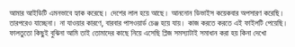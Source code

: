 আমার আইডিটি এমনভাবে হ্যাক করেছে। দেশের লাল হয়ে আছে। আননোন ডিভাইস কয়েকবার অপসারণ করেছি। তারপরেও যাচ্ছেনা। না যাওয়ার কারণে, বারবার পাসওয়ার্ড চেঞ্জ হয়ে যায়। কাজ করতে করতে এই ফাইলটি পেয়েছি। ফালতুতো কিছুই বুঝিনা আমি তাই তোমাদের কাছে নিয়ে এসেছি প্লিজ সমস্যাটাই সমাধান করা হয় কিনা দেখো
